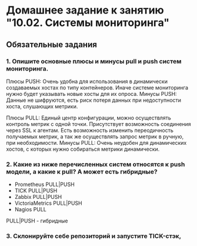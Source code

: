 # Домашнее задание к занятию "10.02. Системы мониторинга"
## Обязательные задания
### 1. Опишите основные плюсы и минусы pull и push систем мониторинга.
Плюсы PUSH: Очень удобна для использования в динамически создаваемых хостах по типу контейнеров. Иначе системе мониторинга нужно будет указывать новые хосты для их опроса.
Минусы PUSH: Данные не шифруются, есть риск потеря данных при недоступности хоста, слушающих метрики.

Плюсы PULL: Единый центр конфигурации, можно осуществлять контроль метрик с одной точки. Присутствует возможность соединения через SSL к агентам.
Есть возможность изменить переодичность получаемых метрик, а так же осуществлять запрос метрик в ручную, при необходимости.
Минусы PULL: Очень неудобен для динамических хостов, с которых нужно собираться метрики динамически.

### 2. Какие из ниже перечисленных систем относятся к push модели, а какие к pull? А может есть гибридные?
* Prometheus           PULL|PUSH
* TICK                 PULL|PUSH
* Zabbix               PULL|PUSH
* VictoriaMetrics      PULL|PUSH
* Nagios               PULL 

PULL|PUSH - гибридные

### 3. Склонируйте себе репозиторий и запустите TICK-стэк,